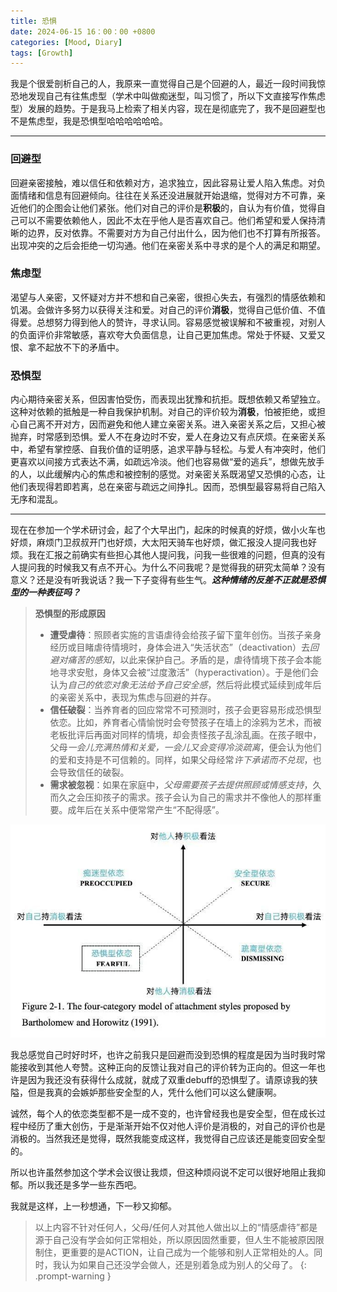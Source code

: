 ```yaml
---
title: 恐惧
date: 2024-06-15 16：00：00 +0800 
categories: [Mood, Diary] 
tags: [Growth]
---
```

我是个很爱剖析自己的人，我原来一直觉得自己是个回避的人，最近一段时间我惊恐地发现自己有往焦虑型（学术中叫做痴迷型，叫习惯了，所以下文直接写作焦虑型）发展的趋势。于是我马上检索了相关内容，现在是彻底完了，我不是回避型也不是焦虑型，我是恐惧型哈哈哈哈哈哈。

---

### 回避型
 
回避亲密接触，难以信任和依赖对方，追求独立，因此容易让爱人陷入焦虑。对负面情绪和信息有回避倾向。往往在关系还没进展就开始退缩，觉得对方不可靠，亲近他们的企图会让他们紧张。他们对自己的评价是**积极**的，自认为有价值，觉得自己可以不需要依赖他人，因此不太在乎他人是否喜欢自己。他们希望和爱人保持清晰的边界，反对依靠。不需要对方为自己付出什么，因为他们也不打算有所报答。出现冲突的之后会拒绝一切沟通。他们在亲密关系中寻求的是个人的满足和期望。

### 焦虑型

渴望与人亲密，又怀疑对方并不想和自己亲密，很担心失去，有强烈的情感依赖和饥渴。会做许多努力以获得关注和爱。对自己的评价**消极**，觉得自己低价值、不值得爱。总想努力得到他人的赞许，寻求认同。容易感觉被误解和不被重视，对别人的负面评价非常敏感，喜欢夸大负面信息，让自己更加焦虑。常处于怀疑、又爱又恨、拿不起放不下的矛盾中。

### 恐惧型

内心期待亲密关系，但因害怕受伤，而表现出犹豫和抗拒。既想依赖又希望独立。这种对依赖的抵触是一种自我保护机制。对自己的评价较为**消极**，怕被拒绝，或担心自己离不开对方，因而避免和他人建立亲密关系。进入亲密关系之后，又担心被抛弃，时常感到恐惧。爱人不在身边时不安，爱人在身边又有点厌烦。在亲密关系中，希望有掌控感、自我价值的证明感，追求平静与轻松。与爱人有冲突时，他们更喜欢以间接方式表达不满，如疏远冷淡。他们也容易做“爱的逃兵”，想做先放手的人，以此缓解内心的焦虑和被控制的感觉。对亲密关系既渴望又恐惧的心态，让他们表现得若即若离，总在亲密与疏远之间挣扎。因而，恐惧型最容易将自己陷入无序和混乱。

---

现在在参加一个学术研讨会，起了个大早出门，起床的时候真的好烦，做小火车也好烦，麻烦门卫叔叔开门也好烦，大太阳天骑车也好烦，做汇报没人提问我也好烦。我在汇报之前确实有些担心其他人提问我，问我一些很难的问题，但真的没有人提问我的时候我又有点不开心。为什么不问我呢？是觉得我的研究太简单？没有意义？还是没有听我说话？我一下子变得有些生气。***这种情绪的反差不正就是恐惧型的一种表征吗？***

> **恐惧型的形成原因**
> - **遭受虐待**：照顾者实施的言语虐待会给孩子留下童年创伤。当孩子亲身经历或目睹虐待情境时，身体会进入“失活状态”（deactivation）去*回避对痛苦的感知*，以此来保护自己。矛盾的是，虐待情境下孩子会本能地寻求安慰，身体又会被“过度激活”（hyperactivation）。于是他们会认为*自己的依恋对象无法给予自己安全感*，然后将此模式延续到成年后的亲密关系中，表现为焦虑与回避的并存。
> - **信任破裂**：当养育者的回应常常不可预测时，孩子会更容易形成恐惧型依恋。比如，养育者心情愉悦时会夸赞孩子在墙上的涂鸦为艺术，而被老板批评后再面对同样的情境，却会责怪孩子乱涂乱画。在孩子眼中，父母*一会儿充满热情和关爱，一会儿又会变得冷淡疏离*，便会认为他们的爱和支持是不可信赖的。同样，如果父母经常*许下承诺而不兑现*，也会导致信任的破裂。
> - **需求被忽视**：如果在家庭中，*父母需要孩子去提供照顾或情感支持*，久而久之会压抑孩子的需求。孩子会认为自己的需求并不像他人的那样重要。成年后在关系中便常常产生“不配得感”。

![依恋类型](/assets/img/insert/attachment.jpg "依恋类型")

我总感觉自己时好时坏，也许之前我只是回避而没到恐惧的程度是因为当时我时常能接收到其他人夸赞。这种正向的反馈让我对自己的评价转为正向的。但这一年也许是因为我还没有获得什么成就，就成了双重debuff的恐惧型了。请原谅我的狭隘，但是我真的会嫉妒那些安全型的人，凭什么他们可以这么健康啊。

诚然，每个人的依恋类型都不是一成不变的，也许曾经我也是安全型，但在成长过程中经历了重大创伤，于是渐渐开始不仅对他人评价是消极的，对自己的评价也是消极的。当然我还是觉得，既然我能变成这样，我觉得自己应该还是能变回安全型的。

所以也许虽然参加这个学术会议很让我烦，但这种烦闷说不定可以很好地阻止我抑郁。所以我还是多学一些东西吧。

我就是这样，上一秒想通，下一秒又抑郁。

> 以上内容不针对任何人，父母/任何人对其他人做出以上的“情感虐待”都是源于自己没有学会如何正常相处，所以原因固然重要，但人生不能被原因限制住，更重要的是ACTION，让自己成为一个能够和别人正常相处的人。同时，我认为如果自己还没学会做人，还是别着急成为别人的父母了。
{: .prompt-warning }
